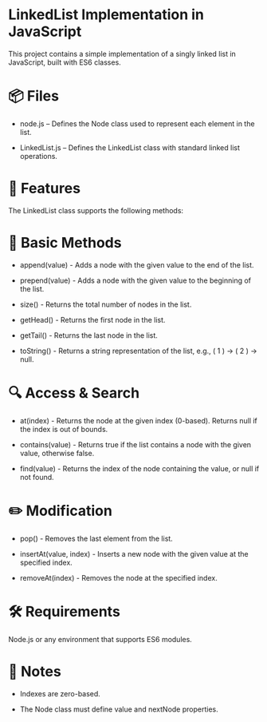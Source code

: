 # LinkedList Implementation in JavaScript

This project contains a simple implementation of a singly linked list in JavaScript, built with ES6 classes.

# 📦 Files

- node.js – Defines the Node class used to represent each element in the list.

- LinkedList.js – Defines the LinkedList class with standard linked list operations.

# 🚀 Features

The LinkedList class supports the following methods:

# 🔧 Basic Methods

- append(value) -
  Adds a node with the given value to the end of the list.

- prepend(value) -
  Adds a node with the given value to the beginning of the list.

- size() -
  Returns the total number of nodes in the list.

- getHead() -
  Returns the first node in the list.

- getTail() -
  Returns the last node in the list.

- toString() -
  Returns a string representation of the list, e.g., ( 1 ) -> ( 2 ) -> null.

# 🔍 Access & Search

- at(index) -
  Returns the node at the given index (0-based). Returns null if the index is out of bounds.

- contains(value) -
  Returns true if the list contains a node with the given value, otherwise false.

- find(value) -
  Returns the index of the node containing the value, or null if not found.

# ✏️ Modification

- pop() -
  Removes the last element from the list.

- insertAt(value, index) -
  Inserts a new node with the given value at the specified index.

- removeAt(index) -
  Removes the node at the specified index.

# 🛠️ Requirements

Node.js or any environment that supports ES6 modules.

# 📌 Notes

- Indexes are zero-based.

- The Node class must define value and nextNode properties.
